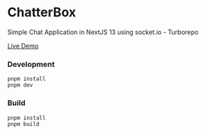 # ChatterBox

Simple Chat Application in NextJS 13 using socket.io - Turborepo

[Live Demo](https://chatterbox-tau.vercel.app)


### Development

```
pnpm install
pnpm dev
```

### Build

```
pnpm install
pnpm build
```